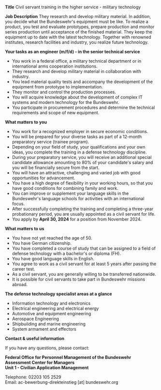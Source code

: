 **Title**
Civil servant training in the higher service - military technology

**Job Description**
They research and develop military material. In addition, you decide what the Bundeswehr's equipment must be like. To realize a product, you test and evaluate prototypes, prepare production and monitor series production until acceptance of the finished material. They keep the equipment up to date with the latest technology. Together with renowned institutes, research facilities and industry, you realize future technology.


**Your tasks as an engineer (m/f/d) - in the senior technical service**

-   You work in a federal office, a military technical department or in international arms cooperation institutions.
-   They research and develop military material in collaboration with industry.
-   You lead material quality tests and accompany the development of the equipment from prototype to implementation.
-   They monitor and control the production processes.
-   You will acquire knowledge about the development of complex IT systems and modern technology for the Bundeswehr.
-   You participate in procurement procedures and determine the technical requirements and scope of new equipment.

**What matters to you**

-   You work for a recognized employer in secure economic conditions.
-   You will be prepared for your diverse tasks as part of a 12-month preparatory service (trainee program).
-   Depending on your field of study, your qualifications and your own ideas, you complete the training in a defense technology discipline.
-   During your preparatory service, you will receive an additional special candidate allowance amounting to 80% of your candidate's salary and you will be financially secure from the start.
-   You will have an attractive, challenging and varied job with good opportunities for advancement.
-   You have a high degree of flexibility in your working hours, so that you have good conditions for combining family and work.
-   You can improve or supplement your language skills in the Bundeswehr's language schools for activities with an international focus.
-   After successfully completing the training and completing a three-year probationary period, you are usually appointed as a civil servant for life.
-   You apply by **April 30, 2024** for a position from November 2024.

**What matters to us**

-   You have not yet reached the age of 50.
-   You have German citizenship.
-   You have completed a course of study that can be assigned to a field of defense technology with a bachelor's or diploma (FH).
-   You have good language skills in English.
-   You agree to work as a civil servant for at least 5 years after passing the career test.
-   As a civil servant, you are generally willing to be transferred nationwide.
-   It is possible for civil servants to take part in Bundeswehr missions abroad.

**The defense technology specialist areas at a glance**

-   Information technology and electronics
-   Electrical engineering and electrical energy
-   Automotive and equipment engineering
-   Aerospace Engineering
-   Shipbuilding and marine engineering
-   System armament and effectors

**Contact & useful information**

If you have any questions, please contact:

**Federal Office for Personnel Management of the Bundeswehr**  
**Assessment Center for Managers**  
**Unit 1 - Civilian Application Management**

Telephone: 02203 105 2529  
Email: ac-bewerbung-direkteinstieg [at] bundeswehr.org